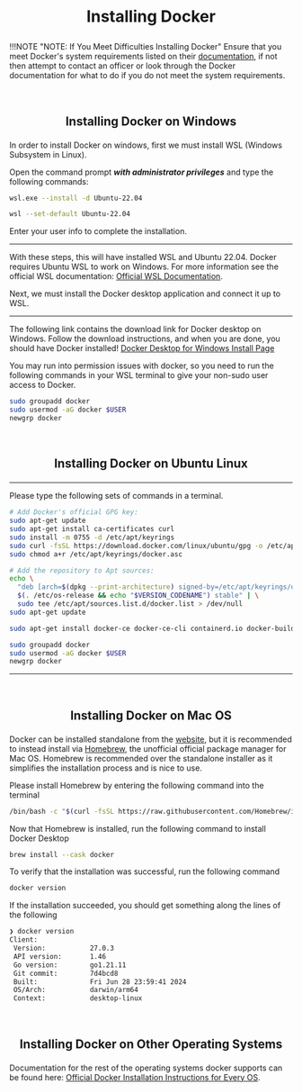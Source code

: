 # <p style="text-align: center"> Installing Docker </p>

!!!NOTE "NOTE: If You Meet Difficulties Installing Docker"
    Ensure that you meet Docker's system requirements listed on their [documentation](https://docs.docker.com/get-docker/), if not then attempt to contact an officer or look through the Docker documentation for what to do if you do not meet the system requirements.

<br>

## <p style="text-align: center"> **Installing Docker on Windows** </p>

In order to install Docker on windows, first we must install WSL (Windows Subsystem in Linux).

Open the command prompt ***with administrator privileges*** and type the following commands:

``` sh
wsl.exe --install -d Ubuntu-22.04
```

``` sh
wsl --set-default Ubuntu-22.04
```

Enter your user info to complete the installation.  

---------

With these steps, this will have installed WSL and Ubuntu 22.04. Docker requires Ubuntu WSL to work on Windows. For more information see the official WSL documentation: [Official WSL Documentation](https://learn.microsoft.com/en-us/windows/wsl/install).

Next, we must install the Docker desktop application and connect it up to WSL.  

---------

The following link contains the download link for Docker desktop on Windows. Follow the download instructions, and when you are done, you should have Docker installed!
[Docker Desktop for Windows Install Page](https://docs.docker.com/desktop/install/windows-install/)

You may run into permission issues with docker, so you need to run the following commands in your WSL terminal to give your non-sudo user access to Docker.

``` sh
sudo groupadd docker
sudo usermod -aG docker $USER
newgrp docker
```


<br> 

## <p style="text-align: center;"> **Installing Docker on Ubuntu Linux** </p>

------------------------------------------------------------------------

Please type the following sets of commands in a terminal.

``` sh
# Add Docker's official GPG key:
sudo apt-get update
sudo apt-get install ca-certificates curl
sudo install -m 0755 -d /etc/apt/keyrings
sudo curl -fsSL https://download.docker.com/linux/ubuntu/gpg -o /etc/apt/keyrings/docker.asc
sudo chmod a+r /etc/apt/keyrings/docker.asc
```

``` sh
# Add the repository to Apt sources:
echo \
  "deb [arch=$(dpkg --print-architecture) signed-by=/etc/apt/keyrings/docker.asc] https://download.docker.com/linux/ubuntu \
  $(. /etc/os-release && echo "$VERSION_CODENAME") stable" | \
  sudo tee /etc/apt/sources.list.d/docker.list > /dev/null
sudo apt-get update
```

``` sh
sudo apt-get install docker-ce docker-ce-cli containerd.io docker-buildx-plugin docker-compose-plugin
```

``` sh
sudo groupadd docker
sudo usermod -aG docker $USER
newgrp docker
```

------------------------------------------------------------------------

<br>

## <p style="text-align: center;"> **Installing Docker on Mac OS** </p>

Docker can be installed standalone from the [website](https://docs.docker.com/desktop/install/mac-install/), but it is recommended to instead install via [Homebrew](https://brew.sh/), the unofficial official package manager for Mac OS. Homebrew is recommended over the standalone installer as it simplifies the installation process and is nice to use.

Please install Homebrew by entering the following command into the terminal

``` sh
/bin/bash -c "$(curl -fsSL https://raw.githubusercontent.com/Homebrew/install/HEAD/install.sh)"
```

Now that Homebrew is installed, run the following command to install Docker Desktop

``` sh
brew install --cask docker
```

To verify that the installation was successful, run the following command

``` sh
docker version
```

If the installation succeeded, you should get something along the lines of the following

``` sh
❯ docker version
Client:
 Version:           27.0.3
 API version:       1.46
 Go version:        go1.21.11
 Git commit:        7d4bcd8
 Built:             Fri Jun 28 23:59:41 2024
 OS/Arch:           darwin/arm64
 Context:           desktop-linux
```

<br>  

## <p style="text-align: center;"> **Installing Docker on Other Operating Systems** </p>

Documentation for the rest of the operating systems docker supports can be found here: [Official Docker Installation Instructions for Every OS](https://docs.docker.com/engine/install/).
